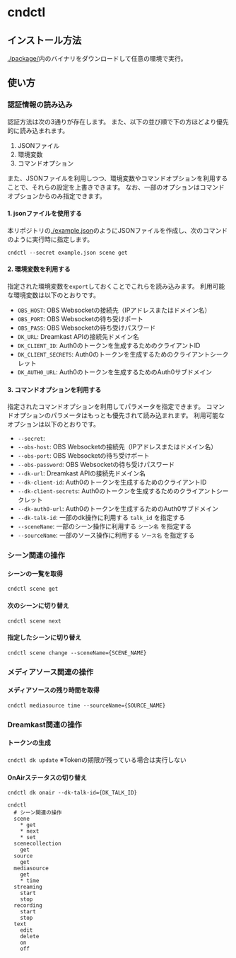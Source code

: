 # cndctl

## インストール方法
[./package/](./package/)内のバイナリをダウンロードして任意の環境で実行。

## 使い方

### 認証情報の読み込み
認証方法は次の3通りが存在します。
また、以下の並び順で下の方ほどより優先的に読み込まれます。

1. JSONファイル
2. 環境変数
3. コマンドオプション

また、JSONファイルを利用しつつ、環境変数やコマンドオプションを利用することで、それらの設定を上書きできます。
なお、一部のオプションはコマンドオプションからのみ指定できます。

#### 1. jsonファイルを使用する
本リポジトリの[./example.json](./example.json)のようにJSONファイルを作成し、次のコマンドのように実行時に指定します。

`cndctl --secret example.json scene get`

#### 2. 環境変数を利用する

指定された環境変数を`export`しておくことでこれらを読み込みます。
利用可能な環境変数は以下のとおりです。

- `OBS_HOST`: OBS Websocketの接続先（IPアドレスまたはドメイン名）
- `OBS_PORT`: OBS Websocketの待ち受けポート
- `OBS_PASS`: OBS Websocketの待ち受けパスワード
- `DK_URL`: Dreamkast APIの接続先ドメイン名
- `DK_CLIENT_ID`: Auth0のトークンを生成するためのクライアントID
- `DK_CLIENT_SECRETS`: Auth0のトークンを生成するためのクライアントシークレット
- `DK_AUTH0_URL`: Auth0のトークンを生成するためのAuth0サブドメイン

#### 3. コマンドオプションを利用する

指定されたコマンドオプションを利用してパラメータを指定できます。
コマンドオプションのパラメータはもっとも優先されて読み込まれます。
利用可能なオプションは以下のとおりです。

- `--secret`: 
- `--obs-host`: OBS Websocketの接続先（IPアドレスまたはドメイン名）
- `--obs-port`: OBS Websocketの待ち受けポート
- `--obs-password`: OBS Websocketの待ち受けパスワード
- `--dk-url`: Dreamkast APIの接続先ドメイン名
- `--dk-client-id`: Auth0のトークンを生成するためのクライアントID
- `--dk-client-secrets`: Auth0のトークンを生成するためのクライアントシークレット
- `--dk-auth0-url`: Auth0のトークンを生成するためのAuth0サブドメイン
- `--dk-talk-id`: 一部のdk操作に利用する `talk_id` を指定する
- `--sceneName`: 一部のシーン操作に利用する `シーン名` を指定する
- `--sourceName`: 一部のソース操作に利用する `ソース名` を指定する

### シーン関連の操作
#### シーンの一覧を取得
`cndctl scene get`

#### 次のシーンに切り替え
`cndctl scene next`

#### 指定したシーンに切り替え
`cndctl scene change --sceneName={SCENE_NAME}`

### メディアソース関連の操作
#### メディアソースの残り時間を取得
`cndctl mediasource time --sourceName={SOURCE_NAME}`

### Dreamkast関連の操作
#### トークンの生成
`cndctl dk update`
※Tokenの期限が残っている場合は実行しない

#### OnAirステータスの切り替え
`cndctl dk onair --dk-talk-id={DK_TALK_ID}`

```
cndctl
  # シーン関連の操作
  scene
    * get
    * next
    * set
  scenecollection
    get
  source
    get
  mediasource
    get
    * time
  streaming
    start
    stop
  recording
    start
    stop
  text
    edit
    delete
    on
    off
```